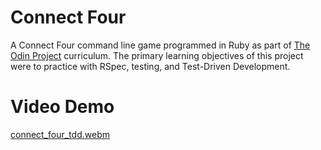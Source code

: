 # Connect Four
A Connect Four command line game programmed in Ruby as part of 
[The Odin Project](https://www.theodinproject.com/) curriculum. The primary 
learning objectives of this project were to practice with RSpec, testing, and
Test-Driven Development.

# Video Demo
[connect_four_tdd.webm](https://github.com/user-attachments/assets/3096b6f9-bcb0-441b-a504-16bafc346887)
